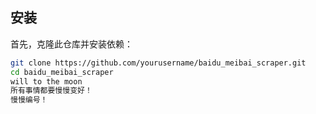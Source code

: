 
## 安装

首先，克隆此仓库并安装依赖：

```bash
git clone https://github.com/yourusername/baidu_meibai_scraper.git
cd baidu_meibai_scraper
will to the moon
所有事情都要慢慢变好！
慢慢编号！
